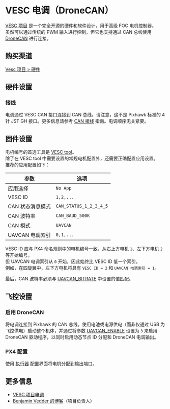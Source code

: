 # VESC 电调（DroneCAN）

[VESC 项目](https://vesc-project.com/) 是一个完全开源的硬件和软件设计，用于高级 FOC 电机控制器。  
虽然可以通过传统的 PWM 输入进行控制，但它也支持通过 CAN 总线使用 [DroneCAN](../dronecan/index.md) 进行连接。

## 购买渠道

[Vesc 项目 > 硬件](https://vesc-project.com/Hardware)

## 硬件设置

### 接线

电调通过 VESC CAN 接口连接到 CAN 总线。请注意，这不是 Pixhawk 标准的 4 针 JST GH 接口。更多信息请参考 [CAN 接线](../can/index.md#wiring) 指南。电调顺序无关紧要。

## 固件设置

电机编号的首选工具是 [VESC tool](https://vesc-project.com/vesc_tool)。  
除了在 VESC tool 中需要设置的常规电机配置外，还需要正确配置应用设置。  
推荐的应用配置如下：

| 参数                     | 选项                 |
| ------------------------ | -------------------- |
| 应用选择                 | `No App`           |
| VESC ID                  | `1,2,...`          |
| CAN 状态消息模式         | `CAN_STATUS_1_2_3_4_5` |
| CAN 波特率               | `CAN_BAUD_500K`      |
| CAN 模式                 | `UAVCAN`           |
| UAVCAN 电调索引          | `0,1,...`          |

VESC ID 应与 PX4 命名规则中的电机编号一致，从右上方电机 `1`、左下方电机 `2` 等开始编号。  
但 UAVCAN 电调索引从 `0` 开始，因此始终比 VESC ID 低一个索引。  
例如，在四旋翼中，左下方电机将具有 `VESC ID = 2` 和 `UAVCAN 电调索引 = 1`。

最后，CAN 波特率必须与 [UAVCAN_BITRATE](../advanced_config/parameter_reference.md#UAVCAN_BITRATE) 中设置的值匹配。

## 飞控设置

### 启用 DroneCAN

将电调连接到 Pixhawk 的 CAN 总线。使用电池或电源供电（而非仅通过 USB 为飞控供电）启动整个机体，并通过将参数 [UAVCAN_ENABLE](../advanced_config/parameter_reference.md#UAVCAN_ENABLE) 设置为 `3` 来启用 DroneCAN 驱动程序，以同时启用动态节点 ID 分配和 DroneCAN 电调输出。

### PX4 配置

使用 [执行器](../config/actuators.md#actuator-testing) 配置界面将电机分配到输出端口。

<!-- 由于链接文档中没有相关信息已移除 -->
<!--
## 故障排查

查看 DroneCAN 故障排查 - (index.md#troubleshooting)
-->

## 更多信息

- [VESC 项目电调](https://vesc-project.com/)
- [Benjamin Vedder 的博客](http://vedder.se)（项目负责人）